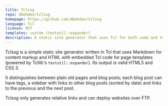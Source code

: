 ```yaml
---
title: Tclssg
repo: dbohdan/tclssg
homepage: https://github.com/dbohdan/tclssg
language: Tcl
license: MIT
templates: custom (textutil::expander)
description: A static site generator that uses Tcl for both code and templates.
---
```


Tclssg is a simple static site generator written in Tcl that uses Markdown for
content markup and HTML with embedded Tcl code for page templates (powered by
Tcllib's `textutil::expander`). Its output is valid HTML5 and CSS 3.

It distinguishes between plain old pages and blog posts; each blog post can have
tags, a sidebar with links to other blog posts (sorted by date) and
links to the previous and the next post.

Tclssg only generates relative links and can deploy websites over FTP.
